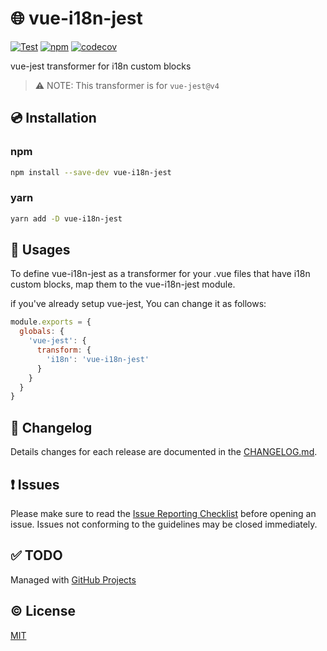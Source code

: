 # :globe_with_meridians: vue-i18n-jest

[![Test](https://github.com/kazupon/vue-i18n-jest/workflows/Test/badge.svg)](https://github.com/kazupon/vue-i18n-jest/workflows/Test/badge.svg)
[![npm](https://img.shields.io/npm/v/vue-i18n-jest.svg)](https://www.npmjs.com/package/vue-i18n-jest)
[![codecov](https://codecov.io/gh/kazupon/vue-i18n-jest/branch/master/graph/badge.svg)](https://codecov.io/gh/kazupon/vue-i18n-jest)

vue-jest transformer for i18n custom blocks

> :warning: NOTE: This transformer is for `vue-jest@v4`

## :cd: Installation

### npm

```sh
npm install --save-dev vue-i18n-jest
```

### yarn

```sh
yarn add -D vue-i18n-jest
```

## :rocket: Usages

To define vue-i18n-jest as a transformer for your .vue files that have i18n custom blocks, map them to the vue-i18n-jest module.

if you've already setup vue-jest, You can change it as follows:

```js
module.exports = {
  globals: {
    'vue-jest': {
      transform: {
        'i18n': 'vue-i18n-jest'
      }
    }
  }
}
```


## :scroll: Changelog
Details changes for each release are documented in the [CHANGELOG.md](https://github.com/kazupon/vue-i18n-jest/blob/master/CHANGELOG.md).


## :exclamation: Issues
Please make sure to read the [Issue Reporting Checklist](https://github.com/kazupon/vue-i18n-jest/blob/master/.github/CONTRIBUTING.md#issue-reporting-guidelines) before opening an issue. Issues not conforming to the guidelines may be closed immediately.

## :white_check_mark: TODO
Managed with [GitHub Projects](https://github.com/kazupon/vue-i18n-jest/issues?q=is%3Aissue+is%3Aopen+label%3ATODO)

## :copyright: License

[MIT](http://opensource.org/licenses/MIT)

